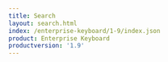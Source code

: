 ```yaml
---
title: Search
layout: search.html
index: /enterprise-keyboard/1-9/index.json
product: Enterprise Keyboard
productversion: '1.9'
---
```




